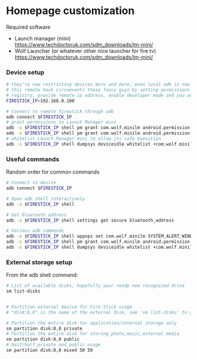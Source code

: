 # Homepage customization
Required software
- Launch manager (mini) https://www.techdoctoruk.com/sdm_downloads/lm-mini/
- Wolf Launcher (or whatever other nice launcher for fire tv) https://www.techdoctoruk.com/sdm_downloads/lm-mini/

### Device setup
```sh
# they're now restricting devices more and more, even local adb is now forbidden (why ?),
# this remote hack circumvents these fancy guys by setting permissions in the android 
# registry, provide remote ip address, enable developer mode and you are ready to go
FIRESTICK_IP=192.168.0.100

# Connect to remote firestick through adb
adb connect $FIRESTICK_IP
# grant permissions to Launch Manager mini
adb -s $FIRESTICK_IP shell pm grant com.wolf.minilm android.permission.SYSTEM_ALERT_WINDOW
adb -s $FIRESTICK_IP shell pm grant com.wolf.minilm android.permission.READ_LOGS
# whitelist Launch Manager mini to allow its safe execution
adb -s $FIRESTICK_IP shell dumpsys deviceidle whitelist +com.wolf.minilm
```

### Useful commands
Random order for common commands
```sh
# Connect to device
adb connect $FIRESTICK_IP

# Open adb shell interactively
adb -s $FIRESTICK_IP shell

# Get bluetooth address
adb -s $FIRESTICK_IP shell settings get secure bluetooth_address

# Various adb commands
adb -s $FIRESTICK_IP shell appops set com.wolf.minilm SYSTEM_ALERT_WINDOW allow
adb -s $FIRESTICK_IP shell pm grant com.wolf.minilm android.permission.READ_LOGS
adb -s $FIRESTICK_IP shell dumpsys deviceidle whitelist +com.wolf.minilm
```

### External storage setup
From the adb shell command:
```sh
# List of available disks, hopefully your ready new recognized drive
sm list-disks


# Partition external device for Fire Stick usage
# "disk:8,0" is the name of the external disk, see 'sm list-disks' to get it

# Partition the entire disk for application/internal storage only
sm partition disk:8,0 private
# Partition the entire disk for storing photo,music,external media
sm partition disk:8,0 public
# half/half private and public usage
sm partition disk:8,0 mixed 50 50
```
